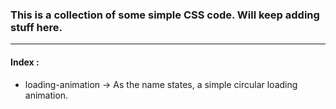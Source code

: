 ### This is a collection of some simple CSS code. Will keep adding stuff here.

***

#### Index :
- loading-animation -> As the name states, a simple circular loading animation.